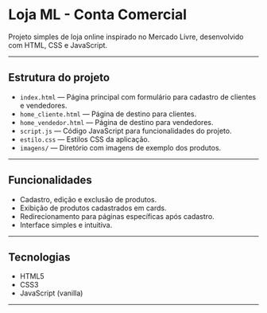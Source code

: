 # Loja ML - Conta Comercial

Projeto simples de loja online inspirado no Mercado Livre, desenvolvido com HTML, CSS e JavaScript.

---

## Estrutura do projeto

- `index.html` — Página principal com formulário para cadastro de clientes e vendedores.
- `home_cliente.html` — Página de destino para clientes.
- `home_vendedor.html` — Página de destino para vendedores.
- `script.js` — Código JavaScript para funcionalidades do projeto.
- `estilo.css` — Estilos CSS da aplicação.
- `imagens/` — Diretório com imagens de exemplo dos produtos.

---

## Funcionalidades

- Cadastro, edição e exclusão de produtos.
- Exibição de produtos cadastrados em cards.
- Redirecionamento para páginas específicas após cadastro.
- Interface simples e intuitiva.

---

## Tecnologias

- HTML5
- CSS3
- JavaScript (vanilla)

---

